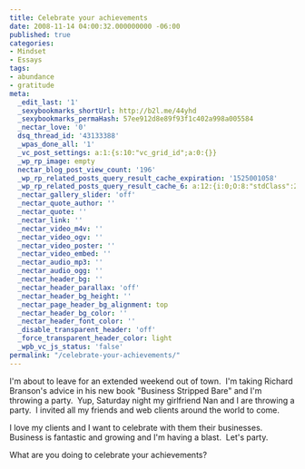 ```yaml
---
title: Celebrate your achievements
date: 2008-11-14 04:00:32.000000000 -06:00
published: true
categories:
- Mindset
- Essays
tags:
- abundance
- gratitude
meta:
  _edit_last: '1'
  _sexybookmarks_shortUrl: http://b2l.me/44yhd
  _sexybookmarks_permaHash: 57ee912d8e89f93f1c402a998a005584
  _nectar_love: '0'
  dsq_thread_id: '43133388'
  _wpas_done_all: '1'
  _vc_post_settings: a:1:{s:10:"vc_grid_id";a:0:{}}
  _wp_rp_image: empty
  nectar_blog_post_view_count: '196'
  _wp_rp_related_posts_query_result_cache_expiration: '1525001058'
  _wp_rp_related_posts_query_result_cache_6: a:12:{i:0;O:8:"stdClass":2:{s:7:"post_id";s:4:"1801";s:5:"score";s:17:"63.68573730085122";}i:1;O:8:"stdClass":2:{s:7:"post_id";s:4:"2838";s:5:"score";s:17:"55.13532963234407";}i:2;O:8:"stdClass":2:{s:7:"post_id";s:4:"2391";s:5:"score";s:17:"55.13532963234407";}i:3;O:8:"stdClass":2:{s:7:"post_id";s:4:"1360";s:5:"score";s:17:"55.13532963234407";}i:4;O:8:"stdClass":2:{s:7:"post_id";s:4:"1176";s:5:"score";s:18:"51.552149614015974";}i:5;O:8:"stdClass":2:{s:7:"post_id";s:3:"327";s:5:"score";s:17:"51.09676511972576";}i:6;O:8:"stdClass":2:{s:7:"post_id";s:4:"1923";s:5:"score";s:17:"50.01796717325042";}i:7;O:8:"stdClass":2:{s:7:"post_id";s:4:"1233";s:5:"score";s:17:"47.97977276588223";}i:8;O:8:"stdClass":2:{s:7:"post_id";s:4:"1244";s:5:"score";s:18:"46.663412504617504";}i:9;O:8:"stdClass":2:{s:7:"post_id";s:3:"317";s:5:"score";s:17:"45.79359794032615";}i:10;O:8:"stdClass":2:{s:7:"post_id";s:4:"1058";s:5:"score";s:18:"45.146352624955156";}i:11;O:8:"stdClass":2:{s:7:"post_id";s:3:"407";s:5:"score";s:17:"43.87511983207213";}}
  _nectar_gallery_slider: 'off'
  _nectar_quote_author: ''
  _nectar_quote: ''
  _nectar_link: ''
  _nectar_video_m4v: ''
  _nectar_video_ogv: ''
  _nectar_video_poster: ''
  _nectar_video_embed: ''
  _nectar_audio_mp3: ''
  _nectar_audio_ogg: ''
  _nectar_header_bg: ''
  _nectar_header_parallax: 'off'
  _nectar_header_bg_height: ''
  _nectar_page_header_bg_alignment: top
  _nectar_header_bg_color: ''
  _nectar_header_font_color: ''
  _disable_transparent_header: 'off'
  _force_transparent_header_color: light
  _wpb_vc_js_status: 'false'
permalink: "/celebrate-your-achievements/"
---
```

I'm about to leave for an extended weekend out of town.  I'm taking Richard Branson's advice in his new book "Business Stripped Bare" and I'm throwing a party.  Yup, Saturday night my girlfriend Nan and I are throwing a party.  I invited all my friends and web clients around the world to come.

I love my clients and I want to celebrate with them their businesses.  Business is fantastic and growing and I'm having a blast.  Let's party.

What are you doing to celebrate your achievements?
